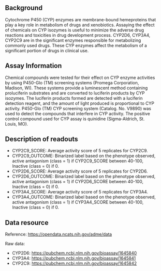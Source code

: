 ## Background

Cytochrome P450 (CYP) enzymes are membrane-bound hemeproteins that play a key role in metabolism of drugs and xenobiotics. Assaying the effect of chemicals on CYP isozymes is useful to minimize the adverse drug reactions and toxicities in drug development process. CYP2D6, CYP3A4, CYP2C9 are in the significant enzymes responsible for metabolizing commonly used drugs. These CYP enzymes affect the metabolism of a significant portion of drugs in clinical use.

## Assay Information
Chemical compounds were tested for their effect on CYP enzyme activities by using P450-Glo (TM) screening systems (Promega Corporation, Madison, WI). These systems provide a luminescent method containing proluciferin substrates and are converted to luciferin products by CYP isozymes. The luciferin products formed are detected with a luciferin detection reagent, and the amount of light produced is proportional to CYP activity. P450-Glo (TM) CYP screening system (Catalog. No. V9890) was used to detect the compounds that interfere in CYP activity. The positive control compound used for CYP assay is quinidine (Sigma-Aldrich, St. Louis, MO).

## Description of readouts
- CYP2C9_SCORE: Average activity score of 5 replicates for CYP2C9.
- CYP2C9_OUTCOME: Binarized label based on the phenotype observed, active antagonism (class = 1) if CYP2C9_SCORE between 40-100, Inactive (class = 0) if 0. 
- CYP2D6_SCORE: Average activity score of 5 replicates for CYP2D6.
- CYP2D6_OUTCOME: Binarized label based on the phenotype observed, active antagonism (class = 1) if CYP2D6_SCORE between 40-100, Inactive (class = 0) if 0.
- CYP3A4_SCORE: Average activity score of 5 replicates for CYP3A4.
- CYP3A4_OUTCOME: Binarized label based on the phenotype observed, active antagonism (class = 1) if CYP3A4_SCORE between 40-100, Inactive (class = 0) if 0.

## Data resource
Reference: https://opendata.ncats.nih.gov/adme/data

Raw data: 
- CYP2D6: https://pubchem.ncbi.nlm.nih.gov/bioassay/1645840
- CYP3A4: https://pubchem.ncbi.nlm.nih.gov/bioassay/1645841
- CYP2C9: https://pubchem.ncbi.nlm.nih.gov/bioassay/1645842